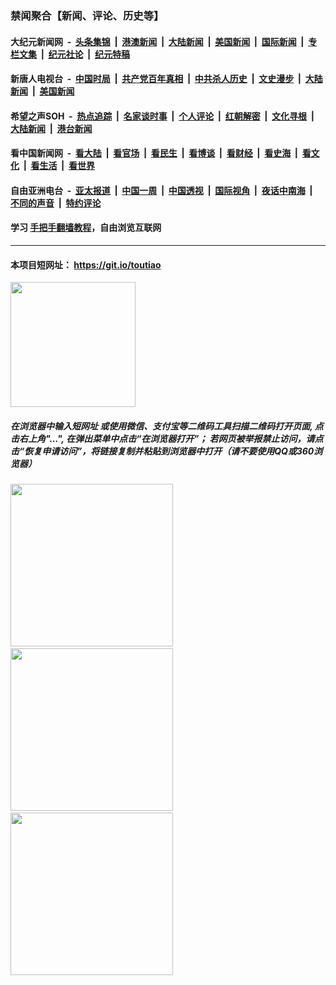 ### 禁闻聚合【新闻、评论、历史等】

#### 大纪元新闻网 &nbsp;-&nbsp; [头条集锦](indexes/E头条集锦.md?t=02052233) &nbsp;|&nbsp; [港澳新闻](indexes/E港澳新闻.md?t=02052233)  &nbsp;|&nbsp; [大陆新闻](indexes/E大陆新闻.md?t=02052233) &nbsp;|&nbsp; [美国新闻](indexes/E美国新闻.md?t=02052233) &nbsp;|&nbsp; [国际新闻](indexes/E国际新闻.md?t=02052233) &nbsp;|&nbsp; [专栏文集](indexes/E专栏文集.md?t=02052233) &nbsp;|&nbsp; [纪元社论](indexes/E纪元社论.md?t=02052233) &nbsp;|&nbsp; [纪元特稿](indexes/E纪元特稿.md?t=02052233) 

#### 新唐人电视台 &nbsp;-&nbsp; [中国时局](indexes/N中国时局.md?t=02052233) &nbsp;|&nbsp; [共产党百年真相](indexes/N共产党百年真相.md?t=02052233) &nbsp;|&nbsp; [中共杀人历史](indexes/N中共杀人历史.md?t=02052233) &nbsp;|&nbsp; [文史漫步](indexes/N文史漫步.md?t=02052233) &nbsp;|&nbsp; [大陆新闻](indexes/N大陆新闻.md?t=02052233) &nbsp;|&nbsp; [美国新闻](indexes/N美国新闻.md?t=02052233)

#### 希望之声SOH &nbsp;-&nbsp; [热点追踪](indexes/H热点追踪.md?t=02052233) &nbsp;|&nbsp; [名家谈时事](indexes/H名家谈时事.md?t=02052233) &nbsp;|&nbsp; [个人评论](indexes/H个人评论.md?t=02052233)  &nbsp;|&nbsp; [红朝解密](indexes/H红朝解密.md?t=02052233) &nbsp;|&nbsp; [文化寻根](indexes/H文化寻根.md?t=02052233) &nbsp;|&nbsp; [大陆新闻](indexes/H大陆新闻.md?t=02052233) &nbsp;|&nbsp; [港台新闻](indexes/H港台新闻.md?t=02052233)

#### 看中国新闻网 &nbsp;-&nbsp; [看大陆](indexes/S看大陆.md?t=02052233) &nbsp;|&nbsp; [看官场](indexes/S看官场.md?t=02052233) &nbsp;|&nbsp; [看民生](indexes/S看民生.md?t=02052233)  &nbsp;|&nbsp; [看博谈](indexes/S看博谈.md?t=02052233) &nbsp;|&nbsp; [看财经](indexes/S看财经.md?t=02052233) &nbsp;|&nbsp; [看史海](indexes/S看史海.md?t=02052233) &nbsp;|&nbsp; [看文化](indexes/S看文化.md?t=02052233) &nbsp;|&nbsp; [看生活](indexes/S看生活.md?t=02052233) &nbsp;|&nbsp; [看世界](indexes/S看世界.md?t=02052233)

#### 自由亚洲电台 &nbsp;-&nbsp; [亚太报道](indexes/R亚太报道.md?t=02052233) &nbsp;|&nbsp; [中国一周](indexes/R中国一周.md?t=02052233) &nbsp;|&nbsp; [中国透视](indexes/R中国透视.md?t=02052233)  &nbsp;|&nbsp; [国际视角](indexes/R国际视角.md?t=02052233) &nbsp;|&nbsp; [夜话中南海](indexes/R夜话中南海.md?t=02052233) &nbsp;|&nbsp; [不同的声音](indexes/R不同的声音.md?t=02052233) &nbsp;|&nbsp; [特约评论](indexes/R特约评论.md?t=02052233)

#### 学习 [手把手翻墙教程](https://github.com/gfw-breaker/guides/wiki)，自由浏览互联网

----

#### 本项目短网址： https://git.io/toutiao
<img src="https://raw.githubusercontent.com/gfw-breaker/banned-news/master/scripts/img/qr.png" width="200px"/>  

##### 在浏览器中输入短网址 或使用微信、支付宝等二维码工具扫描二维码打开页面, 点击右上角"...", 在弹出菜单中点击“在浏览器打开”； 若网页被举报禁止访问，请点击“恢复申请访问”，将链接复制并粘贴到浏览器中打开（请不要使用QQ或360浏览器）

<img src="https://raw.githubusercontent.com/gfw-breaker/banned-news/master/scripts/img/1.png" width="260px"/> &nbsp; <img src="https://raw.githubusercontent.com/gfw-breaker/banned-news/master/scripts/img/2.png" width="260px"/> &nbsp; <img src="https://raw.githubusercontent.com/gfw-breaker/banned-news/master/scripts/img/3.png" width="260px"/>

